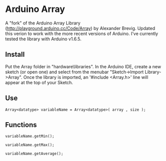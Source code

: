 # Arduino Array
A "fork" of the Arduino Array Library (http://playground.arduino.cc/Code/Array) by Alexander Brevig. Updated this verion to work with the more recent versions of Arduino. I've currently tested the library with Arduino v1.6.5.

## Install
Put the Array folder in "hardware\libraries\".
In the Arduino IDE, create a new sketch (or open one) and select from the menubar "Sketch->Import Library->Array".
Once the library is imported, an '#include <Array.h>' line will appear at the top of your Sketch.

## Use
`Array<datatype> variableName = Array<datatype>( array , size );`

## Functions
`variableName.getMin();`

`variableName.getMax();`

`variableName.getAverage();`


